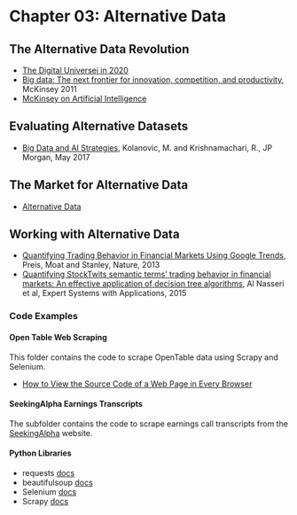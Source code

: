 # Chapter 03: Alternative Data

## The Alternative Data Revolution

- [The Digital Universei in 2020](https://www.emc.com/collateral/analyst-reports/idc-the-digital-universe-in-2020.pdf)
- [Big data: The next frontier for innovation, competition, and productivity](https://www.mckinsey.com/business-functions/digital-mckinsey/our-insights/big-data-the-next-frontier-for-innovation), McKinsey 2011
- [McKinsey on Artificial Intelligence](https://www.mckinsey.com/featured-insights/artificial-intelligence)


## Evaluating Alternative Datasets

- [Big Data and AI Strategies](http://valuesimplex.com/articles/JPM.pdf), Kolanovic, M. and Krishnamachari, R., JP Morgan, May 2017

## The Market for Alternative Data

 - [Alternative Data](https://alternativedata.org/)

## Working with Alternative Data

- [Quantifying Trading Behavior in Financial Markets Using Google Trends](https://www.nature.com/articles/srep01684), Preis, Moat and Stanley, Nature, 2013
- [Quantifying StockTwits semantic terms’ trading behavior in financial markets: An effective application of decision tree algorithms](https://www.sciencedirect.com/science/article/pii/S0957417415005473), Al Nasseri et al, Expert Systems with Applications, 2015

### Code Examples

#### Open Table Web Scraping

This folder contains the code to scrape OpenTable data using Scrapy and Selenium.

- [How to View the Source Code of a Web Page in Every Browser](https://www.lifewire.com/view-web-source-code-4151702)

#### SeekingAlpha Earnings Transcripts

The subfolder contains the code to scrape earnings call transcripts from the [SeekingAlpha](www.seekingalpha.com) website.

#### Python Libraries
- requests [docs](http://docs.python-requests.org/en/master/)
- beautifulsoup [docs](https://www.crummy.com/software/BeautifulSoup/bs4/doc/﻿)
- Selenium [docs](https://www.seleniumhq.org/﻿)
- Scrapy [docs](https://scapy.readthedocs.io/en/latest/)

